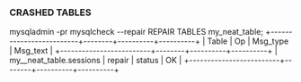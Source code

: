 ### CRASHED TABLES 
mysqladmin -pr 
mysqlcheck --repair
REPAIR TABLES my_neat_table; 
+-------------------------+--------+----------+----------+
| Table                   | Op     | Msg_type | Msg_text |
+-------------------------+--------+----------+----------+
| my__neat_table.sessions | repair | status   | OK       | 
+-------------------------+--------+----------+----------+
